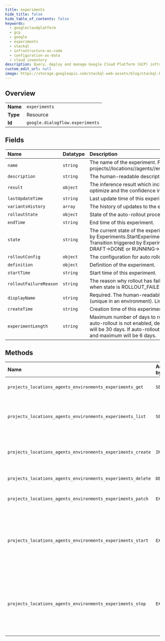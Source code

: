 ```yaml
---
title: experiments
hide_title: false
hide_table_of_contents: false
keywords:
  - googlecloudplatform
  - gcp
  - google
  - experiments
  - stackql
  - infrastructure-as-code
  - configuration-as-data
  - cloud inventory
description: Query, deploy and manage Google Cloud Platform (GCP) infrastructure and resources using SQL
custom_edit_url: null
image: https://storage.googleapis.com/stackql-web-assets/blog/stackql-blog-post-featured-image.png
---
```

  
    

## Overview
<table><tbody>
<tr><td><b>Name</b></td><td><code>experiments</code></td></tr>
<tr><td><b>Type</b></td><td>Resource</td></tr>
<tr><td><b>Id</b></td><td><code>google.dialogflow.experiments</code></td></tr>
</tbody></table>

## Fields
| Name | Datatype | Description |
|:-----|:---------|:------------|
| `name` | `string` | The name of the experiment. Format: projects//locations//agents//environments//experiments/.. |
| `description` | `string` | The human-readable description of the experiment. |
| `result` | `object` | The inference result which includes an objective metric to optimize and the confidence interval. |
| `lastUpdateTime` | `string` | Last update time of this experiment. |
| `variantsHistory` | `array` | The history of updates to the experiment variants. |
| `rolloutState` | `object` | State of the auto-rollout process. |
| `endTime` | `string` | End time of this experiment. |
| `state` | `string` | The current state of the experiment. Transition triggered by Experiments.StartExperiment: DRAFT-&gt;RUNNING. Transition triggered by Experiments.CancelExperiment: DRAFT-&gt;DONE or RUNNING-&gt;DONE. |
| `rolloutConfig` | `object` | The configuration for auto rollout. |
| `definition` | `object` | Definition of the experiment. |
| `startTime` | `string` | Start time of this experiment. |
| `rolloutFailureReason` | `string` | The reason why rollout has failed. Should only be set when state is ROLLOUT_FAILED. |
| `displayName` | `string` | Required. The human-readable name of the experiment (unique in an environment). Limit of 64 characters. |
| `createTime` | `string` | Creation time of this experiment. |
| `experimentLength` | `string` | Maximum number of days to run the experiment/rollout. If auto-rollout is not enabled, default value and maximum will be 30 days. If auto-rollout is enabled, default value and maximum will be 6 days. |
## Methods
| Name | Accessible by | Required Params | Description |
|:-----|:--------------|:----------------|:------------|
| `projects_locations_agents_environments_experiments_get` | `SELECT` | `name` | Retrieves the specified Experiment. |
| `projects_locations_agents_environments_experiments_list` | `SELECT` | `parent` | Returns the list of all experiments in the specified Environment. |
| `projects_locations_agents_environments_experiments_create` | `INSERT` | `parent` | Creates an Experiment in the specified Environment. |
| `projects_locations_agents_environments_experiments_delete` | `DELETE` | `name` | Deletes the specified Experiment. |
| `projects_locations_agents_environments_experiments_patch` | `EXEC` | `name` | Updates the specified Experiment. |
| `projects_locations_agents_environments_experiments_start` | `EXEC` | `name` | Starts the specified Experiment. This rpc only changes the state of experiment from PENDING to RUNNING. |
| `projects_locations_agents_environments_experiments_stop` | `EXEC` | `name` | Stops the specified Experiment. This rpc only changes the state of experiment from RUNNING to DONE. |
